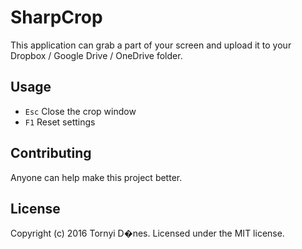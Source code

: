 ﻿# SharpCrop

This application can grab a part of your screen and upload it to your Dropbox / Google Drive / OneDrive folder.

## Usage

* `Esc` Close the crop window
* `F1` Reset settings

## Contributing

Anyone can help make this project better.

## License

Copyright (c) 2016 Tornyi D�nes. Licensed under the MIT license.